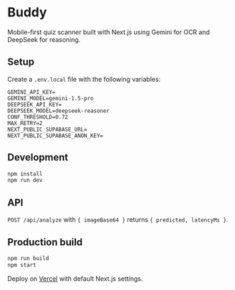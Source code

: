 # Buddy

Mobile-first quiz scanner built with Next.js using Gemini for OCR and DeepSeek for reasoning.

## Setup

Create a `.env.local` file with the following variables:

```
GEMINI_API_KEY=
GEMINI_MODEL=gemini-1.5-pro
DEEPSEEK_API_KEY=
DEEPSEEK_MODEL=deepseek-reasoner
CONF_THRESHOLD=0.72
MAX_RETRY=2
NEXT_PUBLIC_SUPABASE_URL=
NEXT_PUBLIC_SUPABASE_ANON_KEY=
```

## Development

```bash
npm install
npm run dev
```

## API

`POST /api/analyze` with `{ imageBase64 }` returns `{ predicted, latencyMs }`.

## Production build

```bash
npm run build
npm start
```

Deploy on [Vercel](https://vercel.com) with default Next.js settings.
